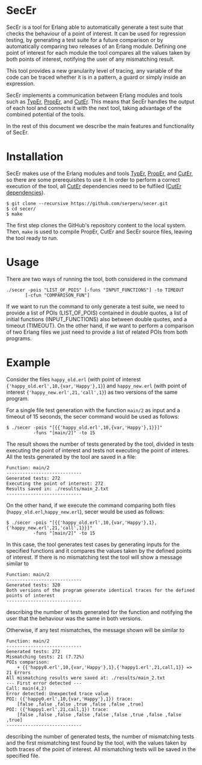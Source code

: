 # SecEr

SecEr is a tool for Erlang able to automatically generate a test suite that checks the behaviour of a point of interest. It can be used for regression testing, by generating a test suite for a future comparison or by automatically comparing two releases of an Erlang module. Defining one point of interest for each module the tool compares all the values taken by both points of interest, notifying the user of any mismatching result.

This tool provides a new granularity level of tracing, any variable of the code can be traced whether it is in a pattern, a guard or simply inside an expression.

SecEr implements a communication between Erlang modules and tools such as [TypEr](https://github.com/erlang/typer), [PropEr](https://github.com/manopapad/proper), and [CutEr](https://github.com/aggelgian/cuter). This means that SecEr handles the output of each tool and connects it with the next tool, taking advantage of the combined potential of the tools.

<!--Note: Our tool implements the module typer_mod.erl with several modifications over the typer.erl stardard library module (in the dialyzer library). This implementation performs some calls to the typer.erl module. This module can present differences between Erlang versions and this could lead to unexpected execution errors. SecEr has been implemented and tested with the Erlang version 19.2.3, and the typer version 0.9.11.-->

In the rest of this document we describe the main features and functionality of SecEr.

Installation
============
SecEr makes use of the Erlang modules and tools [TypEr](https://github.com/erlang/typer), [PropEr](https://github.com/manopapad/proper), and [CutEr](https://github.com/aggelgian/cuter), so there are some prerequisites to use it.
In order to perform a correct execution of the tool, all [CutEr](https://github.com/aggelgian/cuter) dependencies need to be fulfiled ([CutEr dependencies](https://github.com/aggelgian/cuter/blob/master/README.md)). 

	$ git clone --recursive https://github.com/serperu/secer.git
	$ cd secer/
	$ make 

The first step clones the GitHub's repository content to the local system. Then, `make` is used to compile PropEr, CutEr and SecEr source files, leaving the tool ready to run.

Usage
=====

There are two ways of running the tool, both considered in the command

    ./secer -pois "LIST_OF_POIS" [-funs "INPUT_FUNCTIONS"] -to TIMEOUT 
           [-cfun "COMPARISON_FUN"]

If we want to run the command to only generate a test suite, we need to provide a list of POIs (LIST_OF_POIS) contained in double quotes, a list of initial functions (INPUT_FUNCTIONS) also between double quotes, and a timeout (TIMEOUT). On the other hand, if we want to perform a comparison of two Erlang files we just need to provide a list of related POIs from both programs.

Example
=======
Consider the files `happy_old.erl` (with point of interest `{'happy_old.erl',10,{var,'Happy'},1}`) and `happy_new.erl` (with point of interest `{'happy_new.erl',21,'call',1}`) as two versions of the same program. 

For a single file test generation with the function `main/2` as input and a timeout of 15 seconds, the secer command would be used as follows:
	
    $ ./secer -pois "[{{'happy_old.erl',10,{var,'Happy'},1}}]"
              -funs "[main/2]" -to 15

The result shows the number of tests generated by the tool, divided in tests executing the point of interest and tests not executing the point of interes. All the tests generated by the tool are saved in a file:

	Function: main/2
	----------------------------
	Generated tests: 272
	Executing the point of interest: 272
	Results saved in: ./results/main_2.txt
	----------------------------

On the other hand, if we execute the command comparing both files (`happy_old.erl`,`happy_new.erl`), secer would be used as follows:

    $ ./secer -pois "[{{'happy_old.erl',10,{var,'Happy'},1},{'happy_new.erl',21,'call',1}}]"
              -funs "[main/2]" -to 15

In this case, the tool generates test cases by generating inputs for the specified functions and it compares the values taken by the defined points of interest. If there is no mismatching test the tool will show a message similar to

	Function: main/2
	----------------------------
	Generated tests: 320
	Both versions of the program generate identical traces for the defined points of interest
	----------------------------

describing the number of tests generated for the function and notifying the user that the behaviour was the same in both versions.

Otherwise, if any test mismatches, the message shown will be similar to

	Function: main/2
	----------------------------
	Generated tests: 272
	Mismatching tests: 21 (7.72%)
	POIs comparison:
        + {{'happy0.erl',10,{var,'Happy'},1},{'happy1.erl',21,call,1}} => 21 Errors
	All mismatching results were saved at: ./results/main_2.txt 
	--- First error detected ---
	Call: main(4,2)
	Error detected: Unexpected trace value
	POI: ({'happy0.erl',10,{var,'Happy'},1}) trace:
	    [false ,false ,false ,true ,false ,false ,true]
	POI: ({'happy1.erl',21,call,1}) trace:
	    [false ,false ,false ,false ,false ,false ,true ,false ,false ,true]
	----------------------------

describing the number of generated tests, the number of mismatching tests and the first mismatching test found by the tool, with the values taken by both traces of the point of interest. All mismatching tests will be saved in the specified file.

